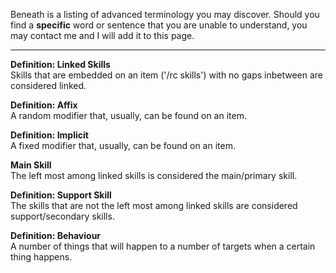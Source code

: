 Beneath is a listing of advanced terminology you may discover. Should you find a **specific** word or sentence that you are unable to understand, you may contact me and I will add it to this page.

***

**Definition: Linked Skills**  
Skills that are embedded on an item ('/rc skills') with no gaps inbetween are considered linked.

**Definition: Affix**  
A random modifier that, usually, can be found on an item.

**Definition: Implicit**  
A fixed modifier that, usually, can be found on an item.

**Main Skill**  
The left most among linked skills is considered the main/primary skill.

**Definition: Support Skill**  
The skills that are not the left most among linked skills are considered support/secondary skills.

**Definition: Behaviour**  
A number of things that will happen to a number of targets when a certain thing happens.